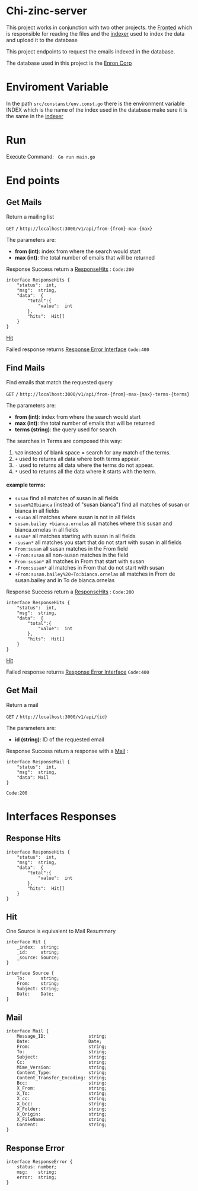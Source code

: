 # Chi-zinc-server

This project works in conjunction with two other projects. the [Fronted](https://github.com/FranMT-S/fronted) which is responsible for reading the files and  the [indexer](https://github.com/FranMT-S/Challenge-Go) used to index the data and upload it to the database

This project endpoints to request the emails indexed in the database.

The database used in this project is the [Enron Corp](http://www.cs.cmu.edu/~enron/enron_mail_20110402.tgz)

# Enviroment Variable
In the path `src/constanst/env.const.go` there is the environment variable INDEX which is the name of the index used in the database make sure it is the same in the [indexer](https://github.com/FranMT-S/Challenge-Go)


# Run
Execute Command:
``` Go run main.go```
  

# End points

 
## Get Mails

Return a mailing list

 
 <summary><code>GET</code> <code><b>/</b></code> <code>http://localhost:3000/v1/api/from-{from}-max-{max}</code></summary>

The parameters are:
- **from (int)**: index from where the search would start
- **max (int)**: the total number of emails that will be returned

Response Success return a [ResponseHits](#response-hits) :
`Code:200`
```  
interface ResponseHits {
	"status":  int,
	"msg":  string,
	"data":  {
		"total":{
			"value":  int
		},
		"hits":  Hit[]
	}
}
```
[Hit](#hit)

Failed response returns [Response Error Interface](#response-error) 
`Code:400`

## Find Mails

Find emails that match the requested query

 
 <summary><code>GET</code> <code><b>/</b></code> <code>http://localhost:3000/v1/api/from-{from}-max-{max}-terms-{terms}</code></summary>

The parameters are:
- **from (int)**: index from where the search would start
- **max (int)**: the total number of emails that will be returned
- **terms (string)**: the query used for search

The searches in Terms are composed this way:

1)  `%20` instead of blank space = search for any match of the terms.
2)  `+` used to returns all data where both terms appear.
3)  `-` used to returns all data where the terms do not appear.
4) `*` used to returns all the data where it starts with the term.

#### example terms:
 - `susan`  find all matches of susan in all fields
 - `susan%20bianca` (instead of "susan bianca")  find all matches of susan or bianca in all fields
 - `-susan`  all matches where susan is not in all fields
 - `susan.bailey +bianca.ornelas`  all matches where this susan and bianca.ornelas in all fields
 - `susan*`  all matches starting with susan in all fields
 - `-susan*` all matches you start that do not start with susan in all fields
 - `From:susan`   all susan matches in the From field
 - `-From:susan`   all non-susan matches in the field
 - `From:susan*`  all matches in From that start with susan
 - `-From:susan*`  all matches in From that do not start with susan
 - `+From:susan.bailey%20+To:bianca.ornelas`  all matches in From de susan.bailey and in To de bianca.ornelas

Response Success return a [ResponseHits](#response-hits) :
`Code:200`
```  
interface ResponseHits {
	"status":  int,
	"msg":  string,
	"data":  {
		"total":{
			"value":  int
		},
		"hits":  Hit[]
	}
}
```
[Hit](#hit)

Failed response returns [Response Error Interface](#response-error) 
`Code:400`

## Get Mail

Return a mail

 
 <summary><code>GET</code> <code><b>/</b></code> <code>http://localhost:3000/v1/api/{id}</code></summary>

The parameters are:
- **id (string)**: ID of the requested email

Response Success return a response with a [Mail](#mail) :
```
interface ResponseMail {
	"status":  int,
	"msg":  string,
	"data": Mail
}
```

`Code:200`
 

# Interfaces Responses

## Response Hits

```
interface ResponseHits {
	"status":  int,
	"msg":  string,
	"data":  {
		"total":{
			"value":  int
		},
		"hits":  Hit[]
	}
}

```

## Hit

One Source is equivalent to Mail Resummary
```
interface Hit {
    _index:  string;
    _id:     string;
    _source: Source;
}

interface Source {
    To:      string;
    From:    string;
    Subject: string;
    Date:    Date;
}
```

## Mail
```
interface Mail {
    Message_ID:                string;
    Date:                      Date;
    From:                      string;
    To:                        string;
    Subject:                   string;
    Cc:                        string;
    Mime_Version:              string;
    Content_Type:              string;
    Content_Transfer_Encoding: string;
    Bcc:                       string;
    X_From:                    string;
    X_To:                      string;
    X_cc:                      string;
    X_bcc:                     string;
    X_Folder:                  string;
    X_Origin:                  string;
    X_FileName:                string;
    Content:                   string;
}
```

## Response Error

```
interface ResponseError {
    status: number;
    msg:    string;
    error:  string;
}

```

